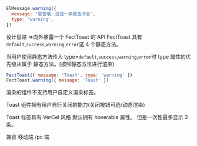 ```js
ElMessage.warning({
  message: '警告哦，这是一条警告消息',
  type: 'warning',
})
```

设计思路 =>向外暴露一个 FectToast 的 API
FectToast 具有`default`,`success`,`warning`,`error`这 4 个静态方法。

当用户使用静态方法传入 type=`default`,`success`,`warning`,`error`时 type 属性的优先级从属于
静态方法。(按照静态方法进行渲染)

```js
FectToast({ message: 'Toast', type: 'warning' })
FectToast.warning({ message: 'Toast' })
```

渲染的组件不支持用户自定义渲染标签。

Toast 组件拥有用户自行关闭的能力(关闭按钮可选/动态渲染)

Toast 标签具有 VerCel 风格 默认拥有 hoverable 属性。
但是一次性最多显示 3 条。

兼容 移动端 /pc 端
